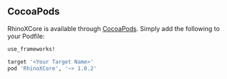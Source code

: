 ## CocoaPods

RhinoXCore is available through [CocoaPods](http://cocoapods.org). Simply add the following to your Podfile:

```ruby
use_frameworks!

target '<Your Target Name>'
pod 'RhinoXCore', '~> 1.0.2'
```
